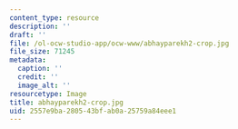 ```yaml
---
content_type: resource
description: ''
draft: ''
file: /ol-ocw-studio-app/ocw-www/abhayparekh2-crop.jpg
file_size: 71245
metadata:
  caption: ''
  credit: ''
  image_alt: ''
resourcetype: Image
title: abhayparekh2-crop.jpg
uid: 2557e9ba-2805-43bf-ab0a-25759a84eee1
---
```

